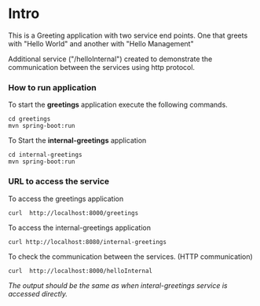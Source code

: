 # Intro
This is a Greeting application with two service end points. One that greets with "Hello World" and another with "Hello Management"

Additional service ("/helloInternal") created to demonstrate the communication between the services using http protocol. 

### How to run application

To start the **greetings** application execute the following commands.

	cd greetings
	mvn spring-boot:run
	

To Start the **internal-greetings** application
	
	cd internal-greetings
	mvn spring-boot:run
	
### URL to access the service

To access the greetings application
	
	curl  http://localhost:8000/greetings


To access the internal-greetings application

	curl http://localhost:8080/internal-greetings
	

To check the communication between the services. (HTTP communication)

	curl  http://localhost:8000/helloInternal
	
*The output should be the same as when interal-greetings service is accessed directly.*
